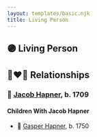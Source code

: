 ```yaml
---
layout: templates/basic.njk
title: Living Person
---
```

## 🟣 Living Person


## 👩‍❤️‍👨 Relationships

### 🔵 [Jacob Hapner](/people/3/31698804), b. 1709

#### Children With Jacob Hapner
* 🔵 [Gasper Hapner](/people/9/920624), b. 1750